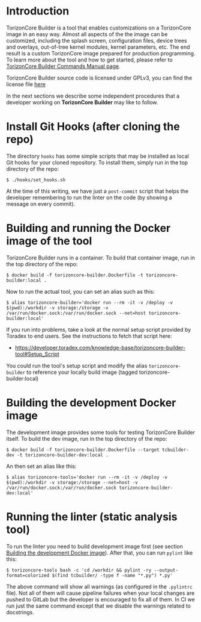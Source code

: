 
Introduction
============

TorizonCore Builder is a tool that enables customizations on a TorizonCore image in an easy way. Almost all aspects of the the image can be customized, including the splash screen, configuration files, device trees and overlays, out-of-tree kernel modules, kernel parameters, etc. The end result is a custom TorizonCore image prepared for production programming. To learn more about the tool and how to get started, please refer to [TorizonCore Builder Commands Manual page](https://developer.toradex.com/torizoncore-builder-commands-manual).

TorizonCore Builder source code is licensed under GPLv3, you can find the license file [here](gpl-30.md)

In the next sections we describe some independent procedures that a developer working on **TorizonCore Builder** may like to follow.


Install Git Hooks (after cloning the repo)
==========================================

The directory `hooks` has some simple scripts that may be installed as local Git hooks for your cloned repository. To install them, simply run in the top directory of the repo:

```
$ ./hooks/set_hooks.sh
```

At the time of this writing, we have just a `post-commit` script that helps the developer remembering to run the linter on the code (by showing a message on every commit).


Building and running the Docker image of the tool
=================================================

TorizonCore Builder runs in a container. To build that container image, run in the top directory of the repo:

```
$ docker build -f torizoncore-builder.Dockerfile -t torizoncore-builder:local .
```

Now to run the actual tool, you can set an alias such as this:

```
$ alias torizoncore-builder='docker run --rm -it -v /deploy -v $(pwd):/workdir -v storage:/storage -v /var/run/docker.sock:/var/run/docker.sock --net=host torizoncore-builder:local'
```

If you run into problems, take a look at the normal setup script provided by Toradex to end users. See the instructions to fetch that script here:

- https://developer.toradex.com/knowledge-base/torizoncore-builder-tool#Setup_Script

You could run the tool's setup script and modify the alias `torizoncore-builder` to reference your locally build image (tagged torizoncore-builder:local)


Building the development Docker image<a name="build-dev-image"></a>
=====================================

The development image provides some tools for testing TorizonCore Builder
itself. To build the dev image, run in the top directory of the repo:

```
$ docker build -f torizoncore-builder.Dockerfile --target tcbuilder-dev -t torizoncore-builder-dev:local .
```

An then set an alias like this:

```
$ alias torizoncore-tools='docker run --rm -it -v /deploy -v $(pwd):/workdir -v storage:/storage --net=host -v /var/run/docker.sock:/var/run/docker.sock torizoncore-builder-dev:local'
```


Running the linter (static analysis tool)
=========================================

To run the linter you need to build development image first (see section [Building the development Docker image](#build-dev-image)). After that, you can run `pylint` like this:

```
$ torizoncore-tools bash -c 'cd /workdir && pylint -ry --output-format=colorized $(find tcbuilder/ -type f -name "*.py") *.py'
```

The above command will show all warnings (as configured in the `.pylintrc` file). Not all of them will cause pipeline failures when your local changes are pushed to GitLab but the developer is encouraged to fix all of them. In CI we run just the same command except that we disable the warnings related to docstrings.

